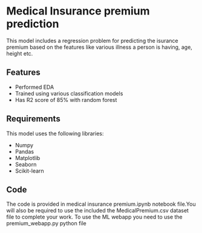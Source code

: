 
# Medical Insurance premium prediction 

This model includes a regression problem for predicting the isurance premium based on the features like various illness a person is having, age, height etc.




## Features

- Performed EDA
- Trained using various classification models
- Has R2 score of 85% with random forest





## Requirements
This model uses the following libraries:
* Numpy
* Pandas
* Matplotlib
* Seaborn
* Scikit-learn


## Code
The code is provided in medical insurance premium.ipynb notebook file.You will also be required to use the included the MedicalPremium.csv dataset file to complete your work.
To use the ML webapp you need to use the premium_webapp.py python file